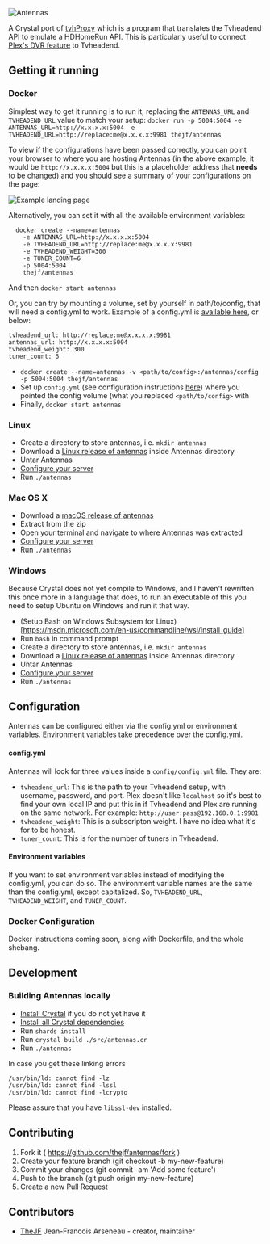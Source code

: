 ![Antennas](https://github.com/TheJF/antennas/blob/master/docs/images/Antennas-Logo.svg)

A Crystal port of [tvhProxy](https://github.com/jkaberg/tvhProxy) which is a program that translates the Tvheadend API to emulate a HDHomeRun API. This is particularly useful to connect [Plex's DVR feature](https://www.plex.tv/features/live-tv-dvr/) to Tvheadend.

## Getting it running

### Docker

Simplest way to get it running is to run it, replacing the `ANTENNAS_URL` and `TVHEADEND_URL` value to match your setup:
`docker run -p 5004:5004 -e ANTENNAS_URL=http://x.x.x.x:5004 -e TVHEADEND_URL=http://replace:me@x.x.x.x:9981 thejf/antennas`

To view if the configurations have been passed correctly, you can point your browser to where you are hosting Antennas (in the above example, it would be `http://x.x.x.x:5004` but this is a placeholder address that __needs__ to be changed) and you should see a summary of your configurations on the page:

![Example landing page](https://github.com/TheJF/antennas/blob/master/docs/images/example-index.png)

Alternatively, you can set it with all the available environment variables:
```
  docker create --name=antennas
    -e ANTENNAS_URL=http://x.x.x.x:5004
    -e TVHEADEND_URL=http://replace:me@x.x.x.x:9981
    -e TVHEADEND_WEIGHT=300
    -e TUNER_COUNT=6
    -p 5004:5004
    thejf/antennas
```

And then `docker start antennas`

Or, you can try by mounting a volume, set by yourself in path/to/config, that will need a config.yml to work. Example of a config.yml is [available here](https://github.com/TheJF/antennas/blob/master/config/config.yml), or below:
```
tvheadend_url: http://replace:me@x.x.x.x:9981
antennas_url: http://x.x.x.x:5004
tvheadend_weight: 300
tuner_count: 6
```

* `docker create --name=antennas -v <path/to/config>:/antennas/config -p 5004:5004 thejf/antennas`
* Set up `config.yml` (see configuration instructions [here](https://github.com/TheJF/antennas#configuration)) where you pointed the config volume (what you replaced `<path/to/config>` with
* Finally, `docker start antennas`

### Linux

* Create a directory to store antennas, i.e. `mkdir antennas`
* Download a [Linux release of antennas](https://github.com/TheJF/antennas/releases) inside Antennas directory
* Untar Antennas
* [Configure your server](https://github.com/TheJF/antennas#configuration)
* Run `./antennas`

### Mac OS X

* Download a [macOS release of antennas](https://github.com/TheJF/antennas/releases)
* Extract from the zip
* Open your terminal and navigate to where Antennas was extracted
* [Configure your server](https://github.com/TheJF/antennas#configuration)
* Run `./antennas`

### Windows

Because Crystal does not yet compile to Windows, and I haven't rewritten this once more in a language that does, to run an executable of this you need to setup Ubuntu on Windows and run it that way.

* (Setup Bash on Windows Subsystem for Linux)[https://msdn.microsoft.com/en-us/commandline/wsl/install_guide]
* Run `bash` in command prompt
* Create a directory to store antennas, i.e. `mkdir antennas`
* Download a [Linux release of antennas](https://github.com/TheJF/antennas/releases) inside Antennas directory
* Untar Antennas
* [Configure your server](https://github.com/TheJF/antennas#configuration)
* Run `./antennas`

## Configuration

Antennas can be configured either via the config.yml or environment variables. Environment variables take precedence over the config.yml.

#### config.yml

Antennas will look for three values inside a `config/config.yml` file. They are:

* `tvheadend_url`: This is the path to your Tvheadend setup, with username, password, and port. Plex doesn't like `localhost` so it's best to find your own local IP and put this in if Tvheadend and Plex are running on the same network. For example: `http://user:pass@192.168.0.1:9981`
* `tvheadend_weight`: This is a subscripton weight. I have no idea what it's for to be honest.
* `tuner_count`: This is for the number of tuners in Tvheadend.

#### Environment variables

If you want to set environment variables instead of modifying the config.yml, you can do so. The environment variable names are the same than the config.yml, except capitalized. So, `TVHEADEND_URL`, `TVHEADEND_WEIGHT`, and `TUNER_COUNT`.

### Docker Configuration

Docker instructions coming soon, along with Dockerfile, and the whole shebang.

## Development

### Building Antennas locally
* [Install Crystal](https://crystal-lang.org/docs/installation/) if you do not yet have it
* [Install all Crystal dependencies](https://github.com/crystal-lang/crystal/wiki/All-required-libraries)
* Run `shards install`
* Run `crystal build ./src/antennas.cr`
* Run `./antennas`

In case you get these linking errors

```
/usr/bin/ld: cannot find -lz
/usr/bin/ld: cannot find -lssl
/usr/bin/ld: cannot find -lcrypto
```

Please assure that you have `libssl-dev` installed.


## Contributing

1. Fork it ( https://github.com/thejf/antennas/fork )
2. Create your feature branch (git checkout -b my-new-feature)
3. Commit your changes (git commit -am 'Add some feature')
4. Push to the branch (git push origin my-new-feature)
5. Create a new Pull Request

## Contributors

- [TheJF](https://github.com/[your-github-name]) Jean-Francois Arseneau - creator, maintainer
